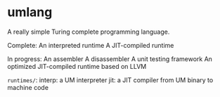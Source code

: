 # umlang
A really simple Turing complete programming language.

Complete:
An interpreted runtime
A JIT-compiled runtime

In progress:
An assembler
A disassembler
A unit testing framework
An optimized JIT-compiled runtime based on LLVM

`runtimes/`:
interp: a UM interpreter
jit: a JIT compiler from UM binary to machine code
